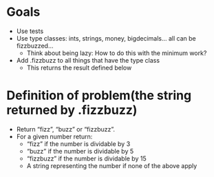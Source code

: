 # Goals
* Use tests
* Use type classes: ints, strings, money, bigdecimals… all can be fizzbuzzed…
    * Think about being lazy: How to do this with the minimum work?
* Add .fizzbuzz to all things that have the type class
    * This returns the result defined below


# Definition of problem(the string returned by .fizzbuzz)
* Return “fizz”, “buzz” or “fizzbuzz”.
* For a given number return:
    * “fizz” if the number is dividable by 3
    * “buzz” if the number is dividable by 5
    * “fizzbuzz” if the number is dividable by 15
    * A string representing the number if none of the above apply
     
